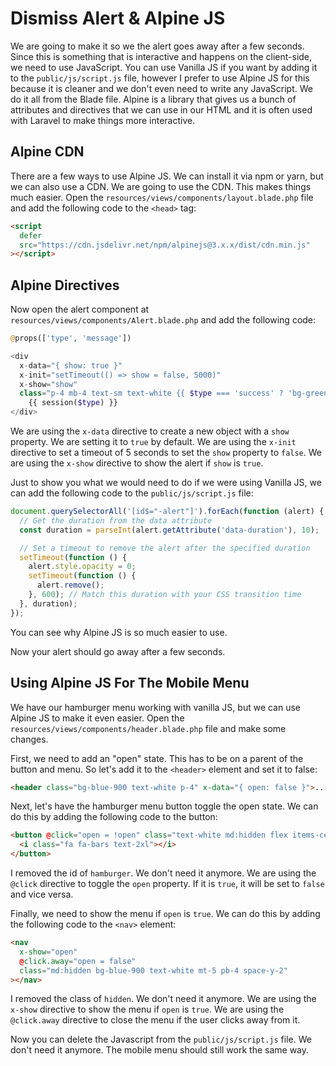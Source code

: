 # Dismiss Alert & Alpine JS

We are going to make it so we the alert goes away after a few seconds. Since this is something that is interactive and happens on the client-side, we need to use JavaScript. You can use Vanilla JS if you want by adding it to the `public/js/script.js` file, however I prefer to use Alpine JS for this because it is cleaner and we don't even need to write any JavaScript. We do it all from the Blade file. Alpine is a library that gives us a bunch of attributes and directives that we can use in our HTML and it is often used with Laravel to make things more interactive.

## Alpine CDN

There are a few ways to use Alpine JS. We can install it via npm or yarn, but we can also use a CDN. We are going to use the CDN. This makes things much easier. Open the `resources/views/components/layout.blade.php` file and add the following code to the `<head>` tag:

```html
<script
  defer
  src="https://cdn.jsdelivr.net/npm/alpinejs@3.x.x/dist/cdn.min.js"
></script>
```

## Alpine Directives

Now open the alert component at `resources/views/components/Alert.blade.php` and add the following code:

```php
@props(['type', 'message'])

<div
  x-data="{ show: true }"
  x-init="setTimeout(() => show = false, 5000)"
  x-show="show"
  class="p-4 mb-4 text-sm text-white {{ $type === 'success' ? 'bg-green-500' : 'bg-red-500' }} rounded">
    {{ session($type) }}
</div>
```

We are using the `x-data` directive to create a new object with a `show` property. We are setting it to `true` by default. We are using the `x-init` directive to set a timeout of 5 seconds to set the `show` property to `false`. We are using the `x-show` directive to show the alert if `show` is `true`.

Just to show you what we would need to do if we were using Vanilla JS, we can add the following code to the `public/js/script.js` file:

```js
document.querySelectorAll('[id$="-alert"]').forEach(function (alert) {
  // Get the duration from the data attribute
  const duration = parseInt(alert.getAttribute('data-duration'), 10);

  // Set a timeout to remove the alert after the specified duration
  setTimeout(function () {
    alert.style.opacity = 0;
    setTimeout(function () {
      alert.remove();
    }, 600); // Match this duration with your CSS transition time
  }, duration);
});
```

You can see why Alpine JS is so much easier to use.

Now your alert should go away after a few seconds.

## Using Alpine JS For The Mobile Menu

We have our hamburger menu working with vanilla JS, but we can use Alpine JS to make it even easier. Open the `resources/views/components/header.blade.php` file and make some changes.

First, we need to add an "open" state. This has to be on a parent of the button and menu. So let's add it to the `<header>` element and set it to false:

```html
<header class="bg-blue-900 text-white p-4" x-data="{ open: false }">...</header>
```

Next, let's have the hamburger menu button toggle the open state. We can do this by adding the following code to the button:

```html
<button @click="open = !open" class="text-white md:hidden flex items-center">
  <i class="fa fa-bars text-2xl"></i>
</button>
```

I removed the id of `hamburger`. We don't need it anymore. We are using the `@click` directive to toggle the `open` property. If it is `true`, it will be set to `false` and vice versa.

Finally, we need to show the menu if `open` is `true`. We can do this by adding the following code to the `<nav>` element:

```html
<nav
  x-show="open"
  @click.away="open = false"
  class="md:hidden bg-blue-900 text-white mt-5 pb-4 space-y-2"
></nav>
```

I removed the class of `hidden`. We don't need it anymore. We are using the `x-show` directive to show the menu if `open` is `true`. We are using the `@click.away` directive to close the menu if the user clicks away from it.

Now you can delete the Javascript from the `public/js/script.js` file. We don't need it anymore. The mobile menu should still work the same way.
